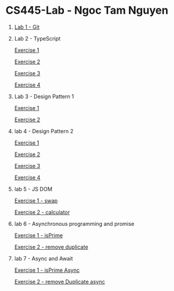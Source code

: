 # CS445-Lab - Ngoc Tam Nguyen

1. [Lab 1 - Git](https://github.com/ngoctamnguyen/CS445-Lab/blob/main/Lab1/lab1.pdf)

2. Lab 2 - TypeScript

      [Exercise 1](https://github.com/ngoctamnguyen/CS445-Lab/blob/main/Lab2/src/ts-exercise01.ts)

      [Exercise 2](https://github.com/ngoctamnguyen/CS445-Lab/blob/main/Lab2/src/ts-exercise02.ts)

      [Exercise 3](https://github.com/ngoctamnguyen/CS445-Lab/blob/main/Lab2/src/ts-exercise03.ts)

      [Exercise 4](https://github.com/ngoctamnguyen/CS445-Lab/blob/main/Lab2/src/ts-exercise03.ts)
3. Lab 3 - Design Pattern 1

      [Exercise 1](https://github.com/ngoctamnguyen/CS445-Lab/blob/main/Lab3-DesignPattern01/Exercise01.js)

      [Exercise 2](https://github.com/ngoctamnguyen/CS445-Lab/blob/main/Lab3-DesignPattern01/Exercise02.js)
      
4. lab 4 - Design Pattern 2

      [Exercise 1](https://github.com/ngoctamnguyen/CS445-Lab/blob/main/Lab4-DesignPattern02/Exercise01.js)

      [Exercise 2](https://github.com/ngoctamnguyen/CS445-Lab/blob/main/Lab4-DesignPattern02/Exercise02.js)

      [Exercise 3](https://github.com/ngoctamnguyen/CS445-Lab/blob/main/Lab4-DesignPattern02/Exercise03.js)

      [Exercise 4](https://github.com/ngoctamnguyen/CS445-Lab/blob/main/Lab4-DesignPattern02/Exercise04.js)
5. lab 5 - JS DOM

      [Exercise 1 - swap](https://github.com/ngoctamnguyen/CS445-Lab/blob/main/Lab5-JSDOM/swap.html)

      [Exercise 2 - calculator](https://github.com/ngoctamnguyen/CS445-Lab/blob/main/Lab5-JSDOM/caculator.html)

6. lab 6 - Asynchronous programming and promise

      [Exercise 1 - isPrime](https://github.com/ngoctamnguyen/CS445-Lab/blob/main/Lab6-eventLoop-Promise/Exercise01.js)

      [Exercise 2 - remove duplicate](https://github.com/ngoctamnguyen/CS445-Lab/blob/main/Lab6-eventLoop-Promise/Exercise02.js)

7. lab 7 - Async and Await

      [Exercise 1 - isPrime Async](https://github.com/ngoctamnguyen/CS445-Lab/blob/main/Lab7-Async-Await/Exercise01.js)

      [Exercise 2 - remove Duplicate async](https://github.com/ngoctamnguyen/CS445-Lab/blob/main/Lab7-Async-Await/Exercise02.js)